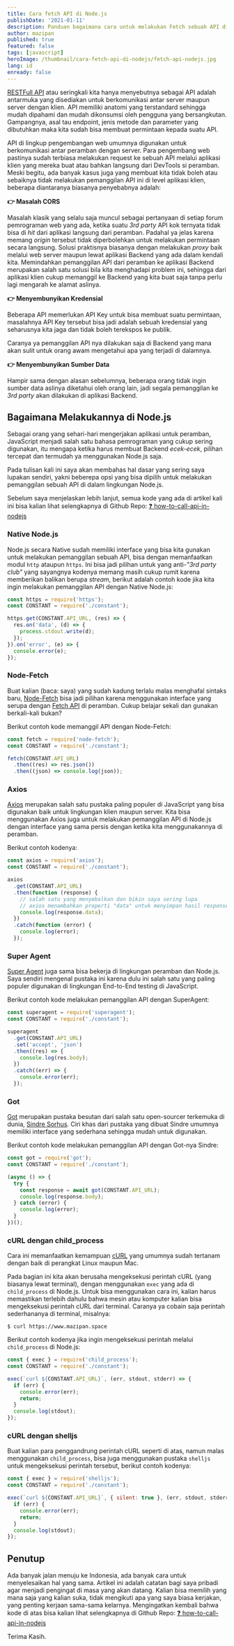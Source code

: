 ```yaml
---
title: Cara fetch API di Node.js
publishDate: '2021-01-11'
description: Panduan bagaimana cara untuk melakukan Fetch sebuah API di lingkungan Node.js
author: mazipan
published: true
featured: false
tags: [javascript]
heroImage: /thumbnail/cara-fetch-api-di-nodejs/fetch-api-nodejs.jpg
lang: id
enready: false
---
```


[RESTFull API](https://www.smashingmagazine.com/2018/01/understanding-using-rest-api/) atau seringkali kita hanya menyebutnya sebagai API adalah antarmuka yang disediakan untuk berkomunikasi antar server maupun server dengan klien. API memiliki anatomi yang terstandard sehingga mudah dipahami dan mudah dikonsumsi oleh pengguna yang bersangkutan. Gampangnya, asal tau endpoint, jenis metode dan parameter yang dibutuhkan maka kita sudah bisa membuat permintaan kepada suatu API.

API di lingkup pengembangan web umumnya digunakan untuk berkomunikasi antar peramban dengan server. Para pengembang web pastinya sudah terbiasa melakukan request ke sebuah API melalui aplikasi klien yang mereka buat atau bahkan langsung dari DevTools si peramban. Meski begitu, ada banyak kasus juga yang membuat kita tidak boleh atau sebaiknya tidak melakukan pemanggilan API ini di level aplikasi klien, beberapa diantaranya biasanya penyebabnya adalah:

**👉  Masalah CORS**

Masalah klasik yang selalu saja muncul sebagai pertanyaan di setiap forum pemrograman web yang ada, ketika suatu *3rd party* API kok ternyata tidak bisa di *hit* dari aplikasi langsung dari peramban.
Padahal ya jelas karena memang *origin* tersebut tidak diperbolehkan untuk melakukan permintaan secara langsung.
Solusi praktisnya biasanya dengan melakukan *proxy* baik melalui web server maupun lewat aplikasi Backend yang ada dalam kendali kita.
Memindahkan pemanggilan API dari peramban ke aplikasi Backend merupakan salah satu solusi bila kita menghadapi problem ini, sehingga dari aplikasi klien cukup memanggil ke Backend yang kita buat saja tanpa perlu lagi mengarah ke alamat aslinya.

**👉  Menyembunyikan Kredensial**

Beberapa API memerlukan API Key untuk bisa membuat suatu permintaan, masalahnya API Key tersebut bisa jadi adalah sebuah kredensial yang seharusnya kita jaga dan tidak boleh terekspos ke publik.

Caranya ya pemanggilan API nya dilakukan saja di Backend yang mana akan sulit untuk orang awam mengetahui apa yang terjadi di dalamnya.

**👉  Menyembunyikan Sumber Data**

Hampir sama dengan alasan sebelumnya, beberapa orang tidak ingin sumber data aslinya diketahui oleh orang lain, jadi segala pemanggilan ke *3rd party* akan dilakukan di aplikasi Backend.

## Bagaimana Melakukannya di Node.js

Sebagai orang yang sehari-hari mengerjakan aplikasi untuk peramban, JavaScript menjadi salah satu bahasa pemrograman yang cukup sering digunakan, itu mengapa ketika harus membuat Backend *ecek-ecek*, pilihan tercepat dan termudah ya menggunakan Node.js saja.

Pada tulisan kali ini saya akan membahas hal dasar yang sering saya lupakan sendiri, yakni beberepa opsi yang bisa dipilih untuk melakukan pemanggilan sebuah API di dalam lingkungan Node.js.

Sebelum saya menjelaskan lebih lanjut, semua kode yang ada di artikel kali ini bisa kalian lihat selengkapnya di Github Repo: [❓ how-to-call-api-in-nodejs](https://github.com/mazipan/how-to-call-api-in-nodejs)

### Native Node.js

Node.js secara Native sudah memiliki interface yang bisa kita gunakan untuk melakukan pemanggilan sebuah API, bisa dengan memanfaatkan modul `http` ataupun `https`.
Ini bisa jadi pilihan untuk yang anti-*"3rd party club"* yang sayangnya kodenya memang masih cukup rumit karena memberikan balikan berupa *stream*, berikut adalah contoh kode jika kita ingin melakukan pemanggilan API dengan Native Node.js:

```js
const https = require('https');
const CONSTANT = require('./constant');

https.get(CONSTANT.API_URL, (res) => {
  res.on('data', (d) => {
    process.stdout.write(d);
  });
}).on('error', (e) => {
  console.error(e);
});
```

### Node-Fetch

Buat kalian (baca: saya) yang sudah kadung terlalu malas menghafal sintaks baru, [Node-Fetch](https://www.npmjs.com/package/node-fetch) bisa jadi pilihan karena menggunakan interface yang serupa dengan [Fetch API](https://developer.mozilla.org/en-US/docs/Web/API/Fetch_API/Using_Fetch) di peramban.
Cukup belajar sekali dan gunakan berkali-kali bukan?

Berikut contoh kode memanggil API dengan Node-Fetch:

```js
const fetch = require('node-fetch');
const CONSTANT = require('./constant');

fetch(CONSTANT.API_URL)
  .then((res) => res.json())
  .then((json) => console.log(json));
```

### Axios

[Axios](https://github.com/axios/axios) merupakan salah satu pustaka paling populer di JavaScript yang bisa digunakan baik untuk lingkungan klien maupun server.
Kita bisa menggunakan Axios juga untuk melakukan pemanggilan API di Node.js dengan interface yang sama persis dengan ketika kita menggunakannya di peramban.

Berikut contoh kodenya:

```js
const axios = require('axios');
const CONSTANT = require('./constant');

axios
  .get(CONSTANT.API_URL)
  .then(function (response) {
    // salah satu yang menyebalkan dan bikin saya sering lupa
    // axios menambahkan properti "data" untuk menyimpan hasil response nya
    console.log(response.data);
  })
  .catch(function (error) {
    console.log(error);
  });
```

### Super Agent

[Super Agent](https://github.com/visionmedia/superagent) juga sama bisa bekerja di lingkungan peramban dan Node.js.
Saya sendiri mengenal pustaka ini karena dulu ini salah satu yang paling populer digunakan di lingkungan End-to-End testing di JavaScript.

Berikut contoh kode melakukan pemanggilan API dengan SuperAgent:

```js
const superagent = require('superagent');
const CONSTANT = require('./constant');

superagent
  .get(CONSTANT.API_URL)
  .set('accept', 'json')
  .then((res) => {
    console.log(res.body);
  })
  .catch((err) => {
    console.error(err);
  });
```

### Got

[Got](https://github.com/sindresorhus/got) merupakan pustaka besutan dari salah satu open-sourcer terkemuka di dunia, [Sindre Sorhus](https://github.com/sindresorhus).
Ciri khas dari pustaka yang dibuat Sindre umumnya memiliki interface yang sederhana sehingga mudah untuk digunakan.

Berikut contoh kode melakukan pemanggilan API dengan Got-nya Sindre:

```js
const got = require('got');
const CONSTANT = require('./constant');

(async () => {
  try {
    const response = await got(CONSTANT.API_URL);
    console.log(response.body);
  } catch (error) {
    console.log(error);
  }
})();
```

### cURL dengan child_process

Cara ini memanfaatkan kemampuan [cURL](https://curl.se/) yang umumnya sudah tertanam dengan baik di perangkat Linux maupun Mac.

Pada bagian ini kita akan berusaha mengeksekusi perintah cURL (yang biasanya lewat terminal), dengan menggunakan `exec` yang ada di `child_process` di Node.js.
Untuk bisa menggunakan cara ini, kalian harus memastikan terlebih dahulu bahwa mesin atau komputer kalian bisa mengeksekusi perintah cURL dari terminal.
Caranya ya cobain saja perintah sederhananya di terminal, misalnya:

```shell
$ curl https://www.mazipan.space
```

Berikut contoh kodenya jika ingin mengeksekusi perintah melalui `child_process` di Node.js:

```js
const { exec } = require('child_process');
const CONSTANT = require('./constant');

exec(`curl ${CONSTANT.API_URL}`, (err, stdout, stderr) => {
  if (err) {
    console.error(err);
    return;
  }
  console.log(stdout);
});
```
### cURL dengan shelljs

Buat kalian para penggandrung perintah cURL seperti di atas, namun malas menggunakan `child_process`, bisa juga menggunakan pustaka `shelljs` untuk mengeksekusi perintah tersebut, berikut contoh kodenya:

```js
const { exec } = require('shelljs');
const CONSTANT = require('./constant');

exec(`curl ${CONSTANT.API_URL}`, { silent: true }, (err, stdout, stderr) => {
  if (err) {
    console.error(err);
    return;
  }
  console.log(stdout);
});
```

## Penutup

Ada banyak jalan menuju ke Indonesia, ada banyak cara untuk menyelesaikan hal yang sama.
Artikel ini adalah catatan bagi saya pribadi agar menjadi pengingat di masa yang akan datang.
Kalian bisa memilih yang mana saja yang kalian suka, tidak mengikuti apa yang saya biasa kerjakan, yang penting kerjaan sama-sama kelarnya.
Mengingatkan kembali bahwa kode di atas bisa kalian lihat selengkapnya di Github Repo: [❓ how-to-call-api-in-nodejs](https://github.com/mazipan/how-to-call-api-in-nodejs)

Terima Kasih.
